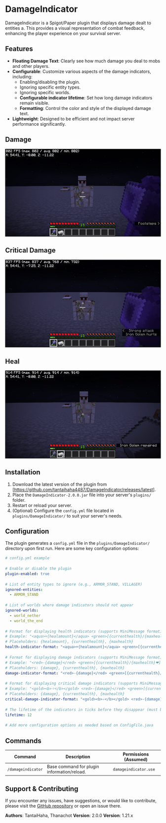 # DamageIndicator

DamageIndicator is a Spigot/Paper plugin that displays damage dealt to entities a. This provides a visual representation of combat feedback, enhancing the player experience on your survival server.

## Features

- **Floating Damage Text**: Clearly see how much damage you deal to mobs and other players.
- **Configurable**: Customize various aspects of the damage indicators, including:
  - Enabling/disabling the plugin.
  - Ignoring specific entity types.
  - Ignoring specific worlds.
  - **Configurable indicator lifetime**: Set how long damage indicators remain visible.
  - **Formatting**: Control the color and style of the displayed damage text.
- **Lightweight**: Designed to be efficient and not impact server performance significantly.

## Damage
![](https://github.com/tantaihaha4487/assets/blob/main/DamageIndicator/dmg.gif?raw=true)

## Critical Damage
![](https://github.com/tantaihaha4487/assets/blob/main/DamageIndicator/crit.gif?raw=true)

## Heal
![](https://github.com/tantaihaha4487/assets/blob/main/DamageIndicator/heal.gif?raw=true)

## Installation

1.  Download the latest version of the plugin from [https://github.com/tantaihaha4487/DamageIndicator/releases/latest].
2.  Place the `DamageIndicator-2.0.0.jar` file into your server's `plugins/` folder.
3.  Restart or reload your server.
4.  (Optional) Configure the `config.yml` file located in `plugins/DamageIndicator/` to suit your server's needs.

## Configuration

The plugin generates a `config.yml` file in the `plugins/DamageIndicator/` directory upon first run. Here are some key configuration options:

```yaml
# config.yml example

# Enable or disable the plugin
plugin-enabled: true

# List of entity types to ignore (e.g., ARMOR_STAND, VILLAGER)
ignored-entities:
  - ARMOR_STAND

# List of worlds where damage indicators should not appear
ignored-worlds:
  - world_nether
  - world_the_end

# Format for displaying health indicators (supports MiniMessage format)
# Example: "<aqua>+{healamount}</aqua> <green>[{currenthealth}/{maxhealth}❤]</green>"
# Placeholders: {healamount}, {currenthealth}, {maxhealth}
health-indicator-format: "<aqua>+{healamount}</aqua> <green>[{currenthealth}/{maxhealth}❤]</green>"

# Format for displaying damage indicators (supports MiniMessage format)
# Example: "<red>-{damage}</red> <green>[{currenthealth}/{maxhealth}❤]</green>"
# Placeholders: {damage}, {currenthealth}, {maxhealth}
damage-indicator-format: "<red>-{damage}</red> <green>[{currenthealth}/{maxhealth}❤]</green>"

# Format for displaying critical damage indicators (supports MiniMessage format)
# Example: "<gold><b>✧</b></gold> <red>-{damage}</red> <green>[{currenthealth}/{maxhealth}❤]</green>"
# Placeholders: {damage}, {currenthealth}, {maxhealth}
critical-damage-indicator-format: "<gold><b>✧</b></gold> <red>-{damage}</red> <green>[{currenthealth}/{maxhealth}❤]</green>"

# The lifetime of the indicators in ticks before they disappear (must be greater than 1)
lifetime: 12

# Add more configuration options as needed based on ConfigFile.java
```

## Commands

| Command           | Description                               | Permissions (Assumed) |
|-------------------|-------------------------------------------|-----------------------|
| `/damageindicator` | Base command for plugin information/reload. | `damageindicator.use` |

## Support & Contributing

If you encounter any issues, have suggestions, or would like to contribute, please visit the [GitHub repository](https://github.com/tantaihaha4487/DamageIndicator/) or open an issue there.

**Authors**: TantaiHaha, Thanachot
**Version**: 2.0.0
**Version**: 1.21.x
